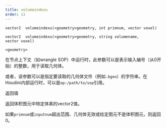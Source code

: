 ```yaml
---
title: volumeindexu
order: 11
---
```

`vector2  volumeindexu(<geometry>geometry, int primnum, vector voxel)`

`vector2  volumeindexu(<geometry>geometry, string volumename, vector voxel)`

`<geometry>`

在节点上下文（如wrangle SOP）中运行时，此参数可以是表示输入编号（从0开始）的整数，用于读取几何体。

或者，该参数可以是指定要读取的几何体文件（例如`.bgeo`）的字符串。在Houdini内部运行时，可以是`op:/path/to/sop`引用。

返回值

返回体积图元中特定体素的vector2值。

如果`primnum`或`inputnum`超出范围、几何体无效或给定图元不是体积图元，则返回0。